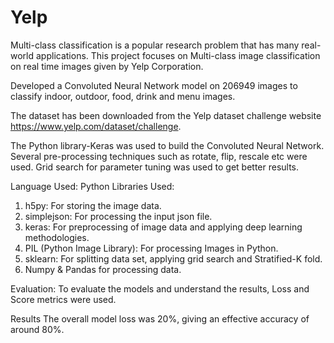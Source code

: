 # Yelp

Multi-class classification is a popular research problem that has many real-world applications. This project focuses on Multi-class image classification on real time images given by Yelp Corporation. 

Developed a Convoluted Neural Network model on 206949 images to classify indoor, outdoor, food, drink and menu images. 

The dataset has been downloaded from the Yelp dataset challenge website https://www.yelp.com/dataset/challenge.

The Python library-Keras was used to build the Convoluted Neural Network. Several pre-processing techniques such as rotate, flip, rescale etc were used. Grid search for parameter tuning was used to get better results. 

Language Used: Python
Libraries Used:
1.	h5py: For storing the image data.
2.	simplejson: For processing the input json file.
3.	keras: For preprocessing of image data and applying deep learning methodologies. 
4.	PIL (Python Image Library): For processing Images in Python.
5.	sklearn: For splitting data set, applying grid search and Stratified-K fold.
6.	Numpy & Pandas for processing data.

Evaluation:
To evaluate the models and understand the results, Loss and Score metrics were used.

Results
The overall model loss was 20%, giving an effective accuracy of around 80%.
